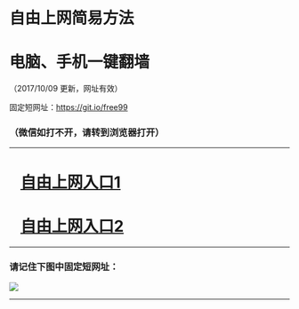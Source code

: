 ﻿# 自由上网简易方法

# 电脑、手机一键翻墙

（2017/10/09 更新，网址有效）

固定短网址：https://git.io/free99

### （微信如打不开，请转到浏览器打开）


***





# &nbsp;&nbsp; <a href="http://ft1041228582.fwq-tz-1001.info/fwqtz01.html?t=1009001300 " target="_blank">自由上网入口1</a>
# &nbsp;&nbsp; <a href="http://ft3068529983.fwq-tz-1002.info/fwqtz02.html?t=100900125912 " target="_blank">自由上网入口2</a>
***

### 请记住下图中固定短网址：

<img src="https://s3-us-west-2.amazonaws.com/fwq-1001/yjfq-20170905okok.png" /> 


***

